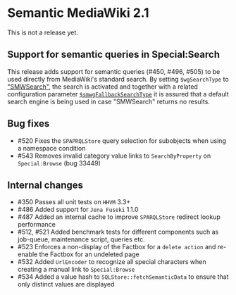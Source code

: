 # Semantic MediaWiki 2.1

This is not a release yet.

## Support for semantic queries in Special:Search
This release adds support for semantic queries (#450, #496, #505) to be used directly from MediaWiki's standard search. By setting `$wgSearchType` to ["SMWSearch"](https://semantic-mediawiki.org/wiki/Help:SMWSearch), the search is activated and together with a related configuration parameter [``$smwgFallbackSearchType``](https://semantic-mediawiki.org/wiki/Help:$smwgFallbackSearchType) it is assured that a default search engine is being used in case "SMWSearch" returns no results.

## Bug fixes

* #520 Fixes the `SPAPRQLStore` query selection for subobjects when using a namespace condition
* #543 Removes invalid category value links to `SearchByProperty` on `Special:Browse` (bug 33449)

## Internal changes

* #350 Passes all unit tests on `HHVM` 3.3+
* #486 Added support for `Jena Fuseki` 1.1.0
* #487 Added an internal cache to improve `SPARQLStore` redirect lookup performance
* #512, #521 Added benchmark tests for different components such as job-queue, maintenance script, queries etc.
* #523 Enforces a non-display of the Factbox for a `delete action` and re-enable the Factbox for an undeleted page
* #532 Added `UrlEncoder` to recognize all special characters when creating a manual link to `Special:Browse`
* #534 Added a value hash to `SQLStore::fetchSemanticData` to ensure that only distinct values are displayed
